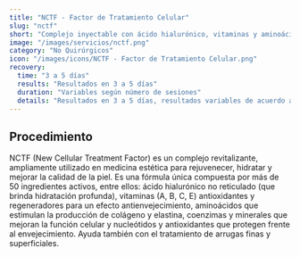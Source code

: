 ```yaml
---
title: "NCTF - Factor de Tratamiento Celular"
slug: "nctf"
short: "Complejo inyectable con ácido hialurónico, vitaminas y aminoácidos para rejuvenecer, hidratar y mejorar la calidad de la piel."
image: "/images/servicios/nctf.png"
category: "No Quirúrgicos"
icon: "/images/icons/NCTF - Factor de Tratamiento Celular.png"
recovery: 
  time: "3 a 5 días"
  results: "Resultados en 3 a 5 días"
  duration: "Variables según número de sesiones"
  details: "Resultados en 3 a 5 días, resultados variables de acuerdo al número de sesiones."
---
```



## Procedimiento
NCTF (New Cellular Treatment Factor) es un complejo revitalizante, ampliamente utilizado en medicina estética para rejuvenecer, hidratar y mejorar la calidad de la piel. Es una fórmula única compuesta por más de 50 ingredientes activos, entre ellos: ácido hialurónico no reticulado (que brinda hidratación profunda), vitaminas (A, B, C, E) antioxidantes y regeneradores para un efecto antienvejecimiento, aminoácidos que estimulan la producción de colágeno y elastina, coenzimas y minerales que mejoran la función celular y nucleótidos y antioxidantes que protegen frente al envejecimiento. Ayuda también con el tratamiento de arrugas finas y superficiales.